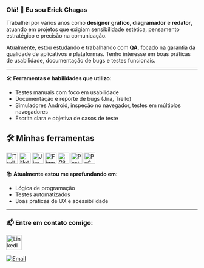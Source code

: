 ### Olá! 👋 Eu sou Erick Chagas

Trabalhei por vários anos como **designer gráfico**, **diagramador** e **redator**, atuando em projetos que exigiam sensibilidade estética, pensamento estratégico e precisão na comunicação.

Atualmente, estou estudando e trabalhando com **QA**, focado na garantia da qualidade de aplicativos e plataformas. Tenho interesse em boas práticas de usabilidade, documentação de bugs e testes funcionais.

---

🛠 **Ferramentas e habilidades que utilizo:**  
- Testes manuais com foco em usabilidade  
- Documentação e reporte de bugs (Jira, Trello)  
- Simuladores Android, inspeção no navegador, testes em múltiplos navegadores  
- Escrita clara e objetiva de casos de teste  

## 🛠️ Minhas ferramentas


<p align="left">
  <img height="30" src="https://cdn.jsdelivr.net/npm/simple-icons@v15/icons/trello.svg" alt="Trello"/>
  <img height="30" src="https://cdn.jsdelivr.net/npm/simple-icons@v15/icons/notion.svg" alt="Notion"/>
  <img height="30" src="https://cdn.jsdelivr.net/npm/simple-icons@v15/icons/jira.svg" alt="Jira"/>
  <img height="30" src="https://cdn.jsdelivr.net/npm/simple-icons@v15/icons/figma.svg" alt="Figma"/>
  <img height="30" src="https://cdn.jsdelivr.net/npm/simple-icons@v15/icons/github.svg" alt="GitHub"/>
  <img height="30" src="https://cdn.jsdelivr.net/npm/simple-icons@v15/icons/postman.svg" alt="Postman"/>
  <img height="30" src="https://cdn.jsdelivr.net/npm/simple-icons@v15/icons/pycharm.svg" alt="PyCharm"/>
</p>

</p>



📚 **Atualmente estou me aprofundando em:**  
- Lógica de programação  
- Testes automatizados  
- Boas práticas de UX e acessibilidade  

---

### 📬 Entre em contato comigo:
<a href="https://www.linkedin.com/in/erick-oliveira-chagas-a95a69157/" target="_blank">
  <img height="40" src="https://cdn.jsdelivr.net/npm/simple-icons@v15/icons/linkedin.svg" alt="LinkedIn"/>
</a>

[![Email](https://img.shields.io/badge/E--mail-red?style=for-the-badge&logo=gmail)](mailto:erickoliveirachagas@gmail.com)  
